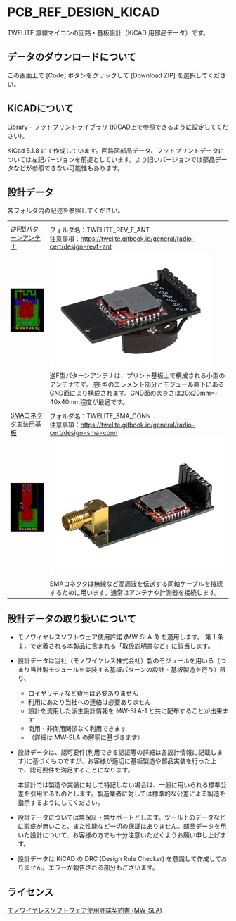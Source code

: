 # PCB_REF_DESIGN_KICAD
TWELITE 無線マイコンの回路・基板設計（KiCAD 用部品データ）です。



## データのダウンロードについて

この画面上で [Code] ボタンをクリックして [Download ZIP] を選択してください。



## KiCADについて

[Library](./Library) - フットプリントライブラリ (KiCAD上で参照できるように設定してください)。

KiCad 5.1.8 にて作成しています。回路図部品データ、フットプリントデータについては左記バージョンを前提としています。より旧いバージョンでは部品データなどが参照できない可能性もあります。



## 設計データ

各フォルダ内の記述を参照してください。

|                                            |                                                              |
| ------------------------------------------ | ------------------------------------------------------------ |
|                                            |                                                              |
| [逆F型パターンアンテナ](TWELITE_REV_F_ANT) | フォルダ名：TWELITE_REV_F_ANT<br />注意事項：https://twelite.gitbook.io/general/radio-cert/design-revf-ant |
| ![](TWELITE_REV_F_ANT/img_kicad.png)       | ![](TWELITE_REV_F_ANT/img_mod.png)                           |
|                                            | 逆F型パターンアンテナは、プリント基板上で構成される小型のアンテナです。逆F型のエレメント部分とモジュール直下にあるGND面により構成されます。GND面の大きさは20x20mm～40x40mm程度が最適です。 |
|                                            |                                                              |
| [SMAコネクタ実装用基板](TWELITE_SMA_CONN)  | フォルダ名：TWELITE_SMA_CONN<br />注意事項：https://twelite.gitbook.io/general/radio-cert/design-sma-conn |
| ![](TWELITE_SMA_CONN/img_kicad.png)        | ![](TWELITE_SMA_CONN/img_mod.png)                            |
|                                            | SMAコネクタは無線など高周波を伝送する同軸ケーブルを接続するために用います。通常はアンテナや計測器を接続します。 |



## 設計データの取り扱いについて

 - モノワイヤレスソフトウェア使用許諾 (MW-SLA-1) を適用します。
   第１条１．で定義される本製品に含まれる「取扱説明書など」に該当します。

 - 設計データは当社（モノワイヤレス株式会社）製のモジュールを用いる（つまり当社製モジュールを実装する基板パターンの設計・基板製造を行う）限り、

   - ロイヤリティなど費用は必要ありません
   - 利用にあたり当社への連絡は必要ありません
   - 設計を流用した派生設計情報を MW-SLA-1 と共に配布することが出来ます
   - 商用・非商用関係なく利用できます
   - （詳細は MW-SLA の解釈に基づきます）

 - 設計データは、認可要件(利用できる認証等の詳細は各設計情報に記載します)に基づくものですが、お客様が適切に基板製造や部品実装を行った上で、認可要件を満足することになります。

   本設計では製造や実装に対して特記しない場合は、一般に用いられる標準公差を引用するものとします。製造業者に対しては標準的な公差による製造を指示するようにしてください。
   
- 設計データについては無保証・無サポートとします。ツール上のデータなどに瑕疵が無いこと、また性能など一切の保証はありません。部品データを用いた設計について、お客様の方でも十分注意いただくようお願い申し上げます。

- 設計データは KiCAD の DRC (Design Rule Checker) を意識して作成しておりません。エラーが報告される部分もございます。



## ライセンス

[モノワイヤレスソフトウェア使用許諾契約書 (MW-SLA)](License)

